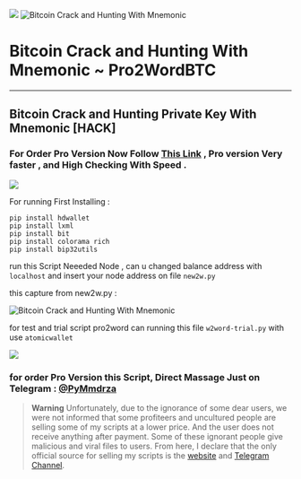 ![](https://img.shields.io/badge/Build-Online-orange/?style=plastic&link=https://replit.com/@Pymmdrza/Pro2Word-BITCOIN-MNemonic?v=1)
![Bitcoin Crack and Hunting With Mnemonic](https://github.com/Pymmdrza/Pro2WordBTC/blob/mainx/pro2wordCover1.png 'Bitcoin Crack and Hunting With Mnemonic')

# Bitcoin Crack and Hunting With Mnemonic ~ Pro2WordBTC

---

## Bitcoin Crack and Hunting Private Key With Mnemonic [HACK]


### For Order Pro Version Now Follow [This Link](https://mmdrza.com/product/pro2word-crack-private-key-bitcoin-wallet-with-mnemonic/)  , Pro version Very faster , and High Checking With Speed .

![](https://github.com/Pymmdrza/Pro2WordBTC/blob/mainx/Pro2Word_PROVERSION-ScreenCapture.gif)


For running First Installing :

```
pip install hdwallet
pip install lxml
pip install bit
pip install colorama rich
pip install bip32utils
```

run this Script Neeeded Node , can u changed balance address with `localhost` and insert your node address on file `new2w.py` 

this capture from new2w.py :

![Bitcoin Crack and Hunting With Mnemonic](https://raw.githubusercontent.com/Pymmdrza/Pro2WordBTC/mainx/pro2word-node_exclusive.gif 'Bitcoin Crack and Hunting With Mnemonic')

for test and trial script pro2word can running this file `w2word-trial.py` with use `atomicwallet`

![](https://github.com/Pymmdrza/Pro2WordBTC/blob/mainx/p2word-trial.gif)


### for order Pro Version this Script, Direct Massage Just on Telegram : [@PyMmdrza](https://t.me/pymmdrza)  


> **Warning**
> Unfortunately, due to the ignorance of some dear users, we were not informed that some profiteers and uncultured people are selling some of my scripts at a lower price. And the user does not receive anything after payment. Some of these ignorant people give malicious and viral files to users. From here, I declare that the only official source for selling my scripts is the [website](https://mmdrza.com) and [Telegram Channel](https://t.me/mpython3).
